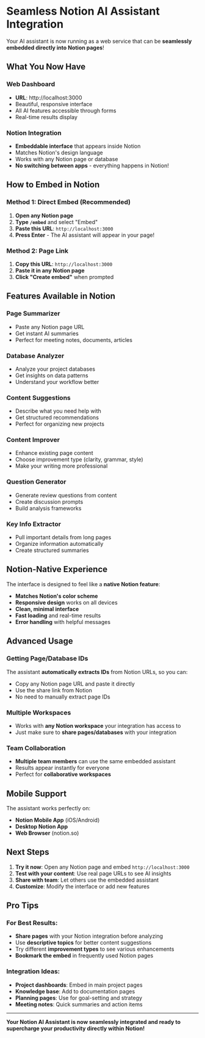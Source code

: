 # Seamless Notion AI Assistant Integration

Your AI assistant is now running as a web service that can be **seamlessly embedded directly into Notion pages**!

## What You Now Have

### Web Dashboard
- **URL**: http://localhost:3000
- Beautiful, responsive interface
- All AI features accessible through forms
- Real-time results display

### Notion Integration
- **Embeddable interface** that appears inside Notion
- Matches Notion's design language
- Works with any Notion page or database
- **No switching between apps** - everything happens in Notion!

## How to Embed in Notion

### Method 1: Direct Embed (Recommended)
1. **Open any Notion page**
2. **Type `/embed`** and select "Embed"
3. **Paste this URL**: `http://localhost:3000`
4. **Press Enter** - The AI assistant will appear in your page!

### Method 2: Page Link
1. **Copy this URL**: `http://localhost:3000`
2. **Paste it in any Notion page**
3. **Click "Create embed"** when prompted

## Features Available in Notion

### **Page Summarizer**
- Paste any Notion page URL
- Get instant AI summaries
- Perfect for meeting notes, documents, articles

### **Database Analyzer** 
- Analyze your project databases
- Get insights on data patterns
- Understand your workflow better

### **Content Suggestions**
- Describe what you need help with
- Get structured recommendations
- Perfect for organizing new projects

### **Content Improver**
- Enhance existing page content
- Choose improvement type (clarity, grammar, style)
- Make your writing more professional

### **Question Generator**
- Generate review questions from content
- Create discussion prompts
- Build analysis frameworks

### **Key Info Extractor**
- Pull important details from long pages
- Organize information automatically
- Create structured summaries

## Notion-Native Experience

The interface is designed to feel like a **native Notion feature**:
- **Matches Notion's color scheme**
- **Responsive design** works on all devices
- **Clean, minimal interface**
- **Fast loading** and real-time results
- **Error handling** with helpful messages

## Advanced Usage

### Getting Page/Database IDs
The assistant **automatically extracts IDs** from Notion URLs, so you can:
- Copy any Notion page URL and paste it directly
- Use the share link from Notion
- No need to manually extract page IDs

### Multiple Workspaces
- Works with **any Notion workspace** your integration has access to
- Just make sure to **share pages/databases** with your integration

### Team Collaboration
- **Multiple team members** can use the same embedded assistant
- Results appear instantly for everyone
- Perfect for **collaborative workspaces**

## Mobile Support

The assistant works perfectly on:
- **Notion Mobile App** (iOS/Android)
- **Desktop Notion App**
- **Web Browser** (notion.so)

## Next Steps

1. **Try it now**: Open any Notion page and embed `http://localhost:3000`
2. **Test with your content**: Use real page URLs to see AI insights
3. **Share with team**: Let others use the embedded assistant
4. **Customize**: Modify the interface or add new features

## Pro Tips

### For Best Results:
- **Share pages** with your Notion integration before analyzing
- Use **descriptive topics** for better content suggestions  
- Try different **improvement types** to see various enhancements
- **Bookmark the embed** in frequently used Notion pages

### Integration Ideas:
-  **Project dashboards**: Embed in main project pages
-  **Knowledge base**: Add to documentation pages
-  **Planning pages**: Use for goal-setting and strategy
- **Meeting notes**: Quick summaries and action items

---

**Your Notion AI Assistant is now seamlessly integrated and ready to supercharge your productivity directly within Notion!**
